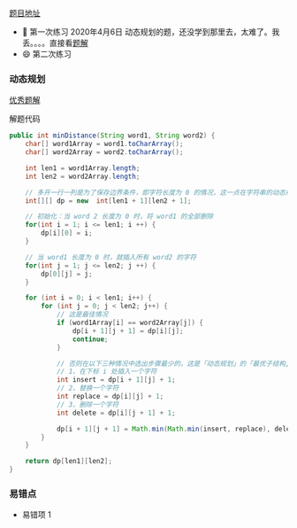 [题目地址](https://leetcode-cn.com/problems/edit-distance/)



- :slightly_smiling_face: 第一次练习 2020年4月6日 动态规划的题，还没学到那里去，太难了。我丢。。。。直接看[题解](https://leetcode-cn.com/problems/edit-distance/solution/dong-tai-gui-hua-java-by-liweiwei1419/)
- :smile: 第二次练习 



### 动态规划

[优秀题解](https://labuladong.gitbook.io/algo/dong-tai-gui-hua-xi-lie/bian-ji-ju-li)

解题代码 

```java
public int minDistance(String word1, String word2) {
    char[] word1Array = word1.toCharArray();
    char[] word2Array = word2.toCharArray();

    int len1 = word1Array.length;
    int len2 = word2Array.length;

    // 多开一行一列是为了保存边界条件，即字符长度为 0 的情况，这一点在字符串的动态规划问题中比较常见
    int[][] dp = new  int[len1 + 1][len2 + 1];

    // 初始化：当 word 2 长度为 0 时，将 word1 的全部删除
    for(int i = 1; i <= len1; i ++) {
        dp[i][0] = i;
    }

    // 当 word1 长度为 0 时，就插入所有 word2 的字符
    for(int j = 1; j <= len2; j ++) {
        dp[0][j] = j;
    }

    for (int i = 0; i < len1; i++) {
        for (int j = 0; j < len2; j++) {
            // 这是最佳情况
            if (word1Array[i] == word2Array[j]) {
                dp[i + 1][j + 1] = dp[i][j];
                continue;
            }

            // 否则在以下三种情况中选出步骤最少的，这是「动态规划」的「最优子结构」
            // 1、在下标 i 处插入一个字符
            int insert = dp[i + 1][j] + 1;
            // 2、替换一个字符
            int replace = dp[i][j] + 1;
            // 3、删除一个字符
            int delete = dp[i][j + 1] + 1;

            dp[i + 1][j + 1] = Math.min(Math.min(insert, replace), delete);
        }
    }

    return dp[len1][len2];
}
```



### 易错点

- 易错项 1 
